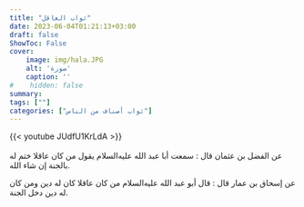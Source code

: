 ```yaml
---
title: "ثواب العاقل"
date: 2023-06-04T01:21:13+03:00
draft: false
ShowToc: False
cover:
    image: img/hala.JPG
    alt: 'صورة'
    caption: ''
#    hidden: false
summary: 
tags: [""]
categories: ["ثواب أصناف من الناس"]
---
```

{{< youtube JUdfU1KrLdA >}}  
 <br>
عن الفضل بن عثمان قال : سمعت أبا عبد الله عليه‌السلام يقول من
كان عاقلا ختم له بالجنة إن شاء الله.

عن إسحاق بن عمار قال :
قال أبو عبد الله عليه‌السلام من كان عاقلا كان له دين ومن كان له دين دخل
الجنة.

